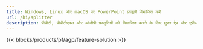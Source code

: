 ```yaml
---
title: Windows, Linux और macOS पर PowerPoint फ़ाइलें विभाजित करें
url: /hi/splitter
description: पीपीटी, पीपीटीएक्स और ओडीपी प्रस्तुतियों को विभाजित करने के लिए मुफ्त ऐप और एपीआई
---
```


{{< blocks/products/pf/agp/feature-solution >}} 